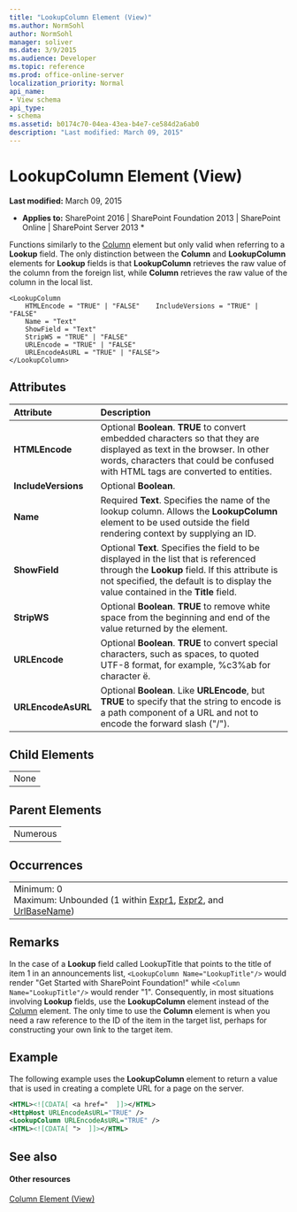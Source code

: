 ```yaml
---
title: "LookupColumn Element (View)"
ms.author: NormSohl
author: NormSohl
manager: soliver
ms.date: 3/9/2015
ms.audience: Developer
ms.topic: reference
ms.prod: office-online-server
localization_priority: Normal
api_name:
- View schema
api_type:
- schema
ms.assetid: b0174c70-04ea-43ea-b4e7-ce584d2a6ab0
description: "Last modified: March 09, 2015"
---
```


# LookupColumn Element (View)

 **Last modified:** March 09, 2015 
  
 * **Applies to:** SharePoint 2016 | SharePoint Foundation 2013 | SharePoint Online | SharePoint Server 2013 * 
  
Functions similarly to the [Column](column-element-view.md) element but only valid when referring to a **Lookup** field. The only distinction between the **Column** and **LookupColumn** elements for **Lookup** fields is that **LookupColumn** retrieves the raw value of the column from the foreign list, while **Column** retrieves the raw value of the column in the local list. 
  
```
<LookupColumn
    HTMLEncode = "TRUE" | "FALSE"    IncludeVersions = "TRUE" | "FALSE" 
    Name = "Text"
    ShowField = "Text"
    StripWS = "TRUE" | "FALSE"
    URLEncode = "TRUE" | "FALSE"
    URLEncodeAsURL = "TRUE" | "FALSE">
</LookupColumn>
```

## Attributes

|**Attribute**|**Description**|
|:-----|:-----|
|**HTMLEncode** <br/> |Optional **Boolean**. **TRUE** to convert embedded characters so that they are displayed as text in the browser. In other words, characters that could be confused with HTML tags are converted to entities.  <br/> |
|**IncludeVersions** <br/> |Optional **Boolean**.  <br/> |
|**Name** <br/> |Required **Text**. Specifies the name of the lookup column. Allows the **LookupColumn** element to be used outside the field rendering context by supplying an ID.  <br/> |
|**ShowField** <br/> |Optional **Text**. Specifies the field to be displayed in the list that is referenced through the **Lookup** field. If this attribute is not specified, the default is to display the value contained in the **Title** field.  <br/> |
|**StripWS** <br/> |Optional **Boolean**. **TRUE** to remove white space from the beginning and end of the value returned by the element.  <br/> |
|**URLEncode** <br/> |Optional **Boolean**. **TRUE** to convert special characters, such as spaces, to quoted UTF-8 format, for example, %c3%ab for character ë.  <br/> |
|**URLEncodeAsURL** <br/> |Optional **Boolean**. Like **URLEncode**, but **TRUE** to specify that the string to encode is a path component of a URL and not to encode the forward slash ("/").  <br/> |
   
## Child Elements

||
|:-----|
|None |
   
## Parent Elements

||
|:-----|
|Numerous |
   
## Occurrences

||
|:-----|
|Minimum: 0  <br/> Maximum: Unbounded (1 within [Expr1](expr1-element-view.md), [Expr2](expr2-element-view.md), and [UrlBaseName](urlbasename-element-view.md))  <br/> |
   
## Remarks

In the case of a **Lookup** field called LookupTitle that points to the title of item 1 in an announcements list,  `<LookupColumn Name="LookupTitle"/>` would render "Get Started with SharePoint Foundation!" while  `<Column Name="LookupTitle"/>` would render "1". Consequently, in most situations involving **Lookup** fields, use the **LookupColumn** element instead of the [Column](column-element-view.md) element. The only time to use the **Column** element is when you need a raw reference to the ID of the item in the target list, perhaps for constructing your own link to the target item. 
  
## Example

The following example uses the **LookupColumn** element to return a value that is used in creating a complete URL for a page on the server. 
  
```XML
<HTML><![CDATA[ <a href="  ]]></HTML>
<HttpHost URLEncodeAsURL="TRUE" />
<LookupColumn URLEncodeAsURL="TRUE" />
<HTML><![CDATA[ ">  ]]></HTML>
```

## See also

#### Other resources

[Column Element (View)](column-element-view.md)

